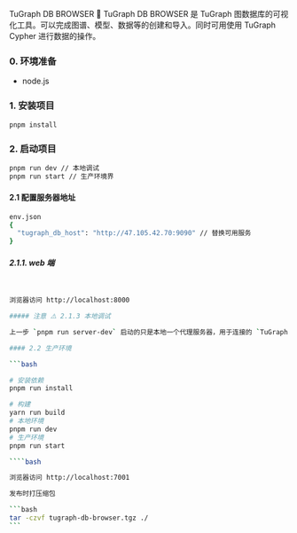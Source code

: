 TuGraph DB BROWSER 🔗
TuGraph DB BROWSER 是 TuGraph 图数据库的可视化工具。可以完成图谱、模型、数据等的创建和导入。同时可用使用 TuGraph Cypher 进行数据的操作。

### 0. 环境准备

- node.js

### 1. 安装项目

```bash
pnpm install
```

### 2. 启动项目

```bash
pnpm run dev // 本地调试
pnpm run start // 生产环境界
```

#### 2.1 配置服务器地址

```bash
env.json
{
  "tugraph_db_host": "http://47.105.42.70:9090" // 替换可用服务
}
```

##### 2.1.1. web 端

`````bash


浏览器访问 http://localhost:8000

##### 注意 ⚠️ 2.1.3 本地调试

上一步 `pnpm run server-dev` 启动的只是本地一个代理服务器，用于连接的 `TuGraph-db`服务，那么 `TuGraph-db`本身的服务地址在 `server/app/service/tugraph/constant.ts` 中，默认的`HOST_URL` 值是 docker 启动地址 `127.0.0.1:9090`,如果是云环境，请修改这里,例如 `http://x.x.x.x:9090`

#### 2.2 生产环境

```bash

# 安装依赖
pnpm run install

# 构建
yarn run build
# 本地环境
pnpm run dev
# 生产环境
pnpm run start

````bash

浏览器访问 http://localhost:7001

发布时打压缩包

```bash
tar -czvf tugraph-db-browser.tgz ./
```
`````
